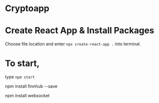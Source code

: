 # Cryptoapp

# Create React App & Install Packages
Choose file location and enter `npx create-react-app .` into terminal.

# To start,
type `npm start` 


npm install finnhub --save

npm install websocket
